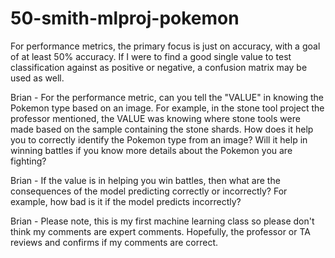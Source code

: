 # 50-smith-mlproj-pokemon

For performance metrics, the primary focus is just on accuracy, with a goal of at least 50% accuracy. If I were to find a good single value to test classification against as positive or negative, a confusion matrix may be used as well.

Brian - For the performance metric, can you tell the "VALUE" in knowing the Pokemon type based on an image. For example, in the stone tool project the professor mentioned, the VALUE was knowing where stone tools were made based on the sample containing the stone shards. How does it help you to correctly identify the Pokemon type from an image? Will it help in winning battles if you know more details about the Pokemon you are fighting?

Brian - If the value is in helping you win battles, then what are the consequences of the model predicting correctly or incorrectly? For example, how bad is it if the model predicts incorrectly?

Brian - Please note, this is my first machine learning class so please don't think my comments are expert comments. Hopefully, the professor or TA reviews and confirms if my comments are correct.
